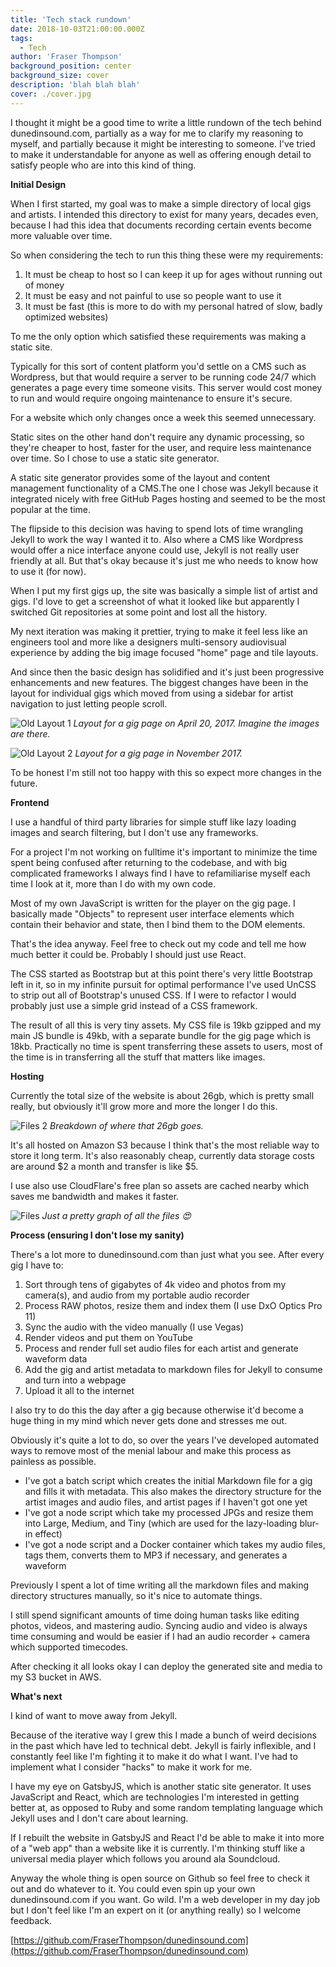 ```yaml
---
title: 'Tech stack rundown'
date: 2018-10-03T21:00:00.000Z
tags:
  - Tech
author: 'Fraser Thompson'
background_position: center
background_size: cover
description: 'blah blah blah'
cover: ./cover.jpg
---
```


I thought it might be a good time to write a little rundown of the tech behind dunedinsound.com, partially as a way for me to clarify my reasoning to myself, and partially because it might be interesting to someone. I've tried to make it understandable for anyone as well as offering enough detail to satisfy people who are into this kind of thing.

**Initial Design**

When I first started, my goal was to make a simple directory of local gigs and artists. I intended this directory to exist for many years, decades even, because I had this idea that documents recording certain events become more valuable over time.

So when considering the tech to run this thing these were my requirements:

1. It must be cheap to host so I can keep it up for ages without running out of money
2. It must be easy and not painful to use so people want to use it
3. It must be fast (this is more to do with my personal hatred of slow, badly optimized websites)

To me the only option which satisfied these requirements was making a static site.

Typically for this sort of content platform you'd settle on a CMS such as Wordpress, but that would require a server to be running code 24/7 which generates a page every time someone visits. This server would cost money to run and would require ongoing maintenance to ensure it's secure.

For a website which only changes once a week this seemed unnecessary.

Static sites on the other hand don't require any dynamic processing, so they're cheaper to host, faster for the user, and require less maintenance over time. So I chose to use a static site generator.

A static site generator provides some of the layout and content management functionality of a CMS.The one I chose was Jekyll because it integrated nicely with free GitHub Pages hosting and seemed to be the most popular at the time.

The flipside to this decision was having to spend lots of time wrangling Jekyll to work the way I wanted it to. Also where a CMS like Wordpress would offer a nice interface anyone could use, Jekyll is not really user friendly at all. But that's okay because it's just me who needs to know how to use it (for now).

When I put my first gigs up, the site was basically a simple list of artist and gigs. I'd love to get a screenshot of what it looked like but apparently I switched Git repositories at some point and lost all the history.

My next iteration was making it prettier, trying to make it feel less like an engineers tool and more like a designers multi-sensory audiovisual experience by adding the big image focused "home" page and tile layouts.

And since then the basic design has solidified and it's just been progressive enhancements and new features. The biggest changes have been in the layout for individual gigs which moved from using a sidebar for artist navigation to just letting people scroll.

![Old Layout 1](./oldlayout1.jpg)
_Layout for a gig page on April 20, 2017. Imagine the images are there._

![Old Layout 2](./oldlayout2.jpg)
_Layout for a gig page in November 2017._

To be honest I'm still not too happy with this so expect more changes in the future.

**Frontend**

I use a handful of third party libraries for simple stuff like lazy loading images and search filtering, but I don't use any frameworks.

For a project I'm not working on fulltime it's important to minimize the time spent being confused after returning to the codebase, and with big complicated frameworks I always find I have to refamiliarise myself each time I look at it, more than I do with my own code.

Most of my own JavaScript is written for the player on the gig page. I basically made "Objects" to represent user interface elements which contain their behavior and state, then I bind them to the DOM elements.

That's the idea anyway. Feel free to check out my code and tell me how much better it could be. Probably I should just use React.

The CSS started as Bootstrap but at this point there's very little Bootstrap left in it, so in my infinite pursuit for optimal performance I've used UnCSS to strip out all of Bootstrap's unused CSS. If I were to refactor I would probably just use a simple grid instead of a CSS framework.

The result of all this is very tiny assets. My CSS file is 19kb gzipped and my main JS bundle is 49kb, with a separate bundle for the gig page which is 18kb. Practically no time is spent transferring these assets to users, most of the time is in transferring all the stuff that matters like images.

**Hosting**

Currently the total size of the website is about 26gb, which is pretty small really, but obviously it'll grow more and more the longer I do this.

![Files 2](./files2.jpg)
_Breakdown of where that 26gb goes._

It's all hosted on Amazon S3 because I think that's the most reliable way to store it long term. It's also reasonably cheap, currently data storage costs are around $2 a month and transfer is like $5.

I use also use CloudFlare's free plan so assets are cached nearby which saves me bandwidth and makes it faster.

![Files](./files.jpg)
_Just a pretty graph of all the files 😍_

**Process (ensuring I don't lose my sanity)**

There's a lot more to dunedinsound.com than just what you see. After every gig I have to:

1. Sort through tens of gigabytes of 4k video and photos from my camera(s), and audio from my portable audio recorder
2. Process RAW photos, resize them and index them (I use DxO Optics Pro 11)
3. Sync the audio with the video manually (I use Vegas)
4. Render videos and put them on YouTube
5. Process and render full set audio files for each artist and generate waveform data
6. Add the gig and artist metadata to markdown files for Jekyll to consume and turn into a webpage
7. Upload it all to the internet

I also try to do this the day after a gig because otherwise it'd become a huge thing in my mind which never gets done and stresses me out.

Obviously it's quite a lot to do, so over the years I've developed automated ways to remove most of the menial labour and make this process as painless as possible.

- I've got a batch script which creates the initial Markdown file for a gig and fills it with metadata. This also makes the directory structure for the artist images and audio files, and artist pages if I haven't got one yet
- I've got a node script which take my processed JPGs and resize them into Large, Medium, and Tiny (which are used for the lazy-loading blur-in effect)
- I've got a node script and a Docker container which takes my audio files, tags them, converts them to MP3 if necessary, and generates a waveform

Previously I spent a lot of time writing all the markdown files and making directory structures manually, so it's nice to automate things.

I still spend significant amounts of time doing human tasks like editing photos, videos, and mastering audio. Syncing audio and video is always time consuming and would be easier if I had an audio recorder + camera which supported timecodes.

After checking it all looks okay I can deploy the generated site and media to my S3 bucket in AWS.

**What's next**

I kind of want to move away from Jekyll.

Because of the iterative way I grew this I made a bunch of weird decisions in the past which have led to technical debt. Jekyll is fairly inflexible, and I constantly feel like I'm fighting it to make it do what I want. I've had to implement what I consider "hacks" to make it work for me.

I have my eye on GatsbyJS, which is another static site generator. It uses JavaScript and React, which are technologies I'm interested in getting better at, as opposed to Ruby and some random templating language which Jekyll uses and I don't care about learning.

If I rebuilt the website in GatsbyJS and React I'd be able to make it into more of a "web app" than a website like it is currently. I'm thinking stuff like a universal media player which follows you around ala Soundcloud.

Anyway the whole thing is open source on Github so feel free to check it out and do whatever to it. You could even spin up your own dunedinsound.com if you want. Go wild. I'm a web developer in my day job but I don't feel like I'm an expert on it (or anything really) so I welcome feedback.

[https://github.com/FraserThompson/dunedinsound.com](https://github.com/FraserThompson/dunedinsound.com)
